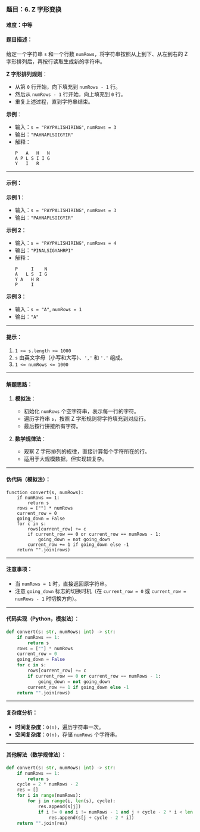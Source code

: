 ### 题目：6. Z 字形变换

#### 难度：中等

#### 题目描述：
给定一个字符串 `s` 和一个行数 `numRows`，将字符串按照从上到下、从左到右的 Z 字形排列后，再按行读取生成新的字符串。

**Z 字形排列规则**：
- 从第 `0` 行开始，向下填充到 `numRows - 1` 行。
- 然后从 `numRows - 1` 行开始，向上填充到 `0` 行。
- 重复上述过程，直到字符串结束。

**示例**：
- 输入：`s = "PAYPALISHIRING"`, `numRows = 3`
- 输出：`"PAHNAPLSIIGYIR"`
- 解释：
  ```
  P   A   H   N
  A P L S I I G
  Y   I   R
  ```

---

#### 示例：

**示例 1**：
- 输入：`s = "PAYPALISHIRING"`, `numRows = 3`
- 输出：`"PAHNAPLSIIGYIR"`

**示例 2**：
- 输入：`s = "PAYPALISHIRING"`, `numRows = 4`
- 输出：`"PINALSIGYAHRPI"`
- 解释：
  ```
  P     I    N
  A   L S  I G
  Y A   H R
  P     I
  ```

**示例 3**：
- 输入：`s = "A"`, `numRows = 1`
- 输出：`"A"`

---

#### 提示：
1. `1 <= s.length <= 1000`
2. `s` 由英文字母（小写和大写）、`','` 和 `'.'` 组成。
3. `1 <= numRows <= 1000`

---

#### 解题思路：
1. **模拟法**：
   - 初始化 `numRows` 个空字符串，表示每一行的字符。
   - 遍历字符串 `s`，按照 Z 字形规则将字符填充到对应行。
   - 最后按行拼接所有字符。

2. **数学规律法**：
   - 观察 Z 字形排列的规律，直接计算每个字符所在的行。
   - 适用于大规模数据，但实现较复杂。

---

#### 伪代码（模拟法）：
```
function convert(s, numRows):
    if numRows == 1:
        return s
    rows = [""] * numRows
    current_row = 0
    going_down = False
    for c in s:
        rows[current_row] += c
        if current_row == 0 or current_row == numRows - 1:
            going_down = not going_down
        current_row += 1 if going_down else -1
    return "".join(rows)
```

---

#### 注意事项：
- 当 `numRows = 1` 时，直接返回原字符串。
- 注意 `going_down` 标志的切换时机（在 `current_row = 0` 或 `current_row = numRows - 1` 时切换方向）。

---

#### 代码实现（Python，模拟法）：
```python
def convert(s: str, numRows: int) -> str:
    if numRows == 1:
        return s
    rows = [""] * numRows
    current_row = 0
    going_down = False
    for c in s:
        rows[current_row] += c
        if current_row == 0 or current_row == numRows - 1:
            going_down = not going_down
        current_row += 1 if going_down else -1
    return "".join(rows)
```

---

#### 复杂度分析：
- **时间复杂度**：`O(n)`，遍历字符串一次。
- **空间复杂度**：`O(n)`，存储 `numRows` 个字符串。

---

#### 其他解法（数学规律法）：
```python
def convert(s: str, numRows: int) -> str:
    if numRows == 1:
        return s
    cycle = 2 * numRows - 2
    res = []
    for i in range(numRows):
        for j in range(i, len(s), cycle):
            res.append(s[j])
            if i != 0 and i != numRows - 1 and j + cycle - 2 * i < len(s):
                res.append(s[j + cycle - 2 * i])
    return "".join(res)
```